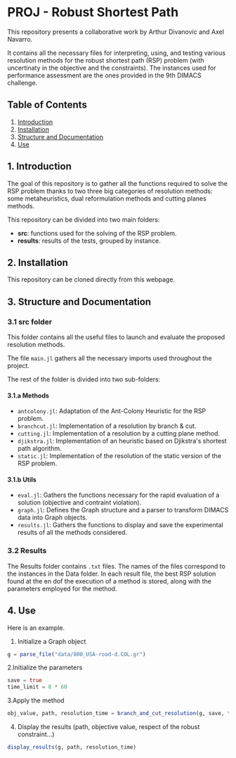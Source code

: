 # PROJ - Robust Shortest Path

This repository presents a collaborative work by Arthur Divanovic and Axel Navarro.

It contains all the necessary files for interpreting, using, and testing various resolution methods for the robust shortest path (RSP) problem (with uncertinaty in the objective and the constraints). The instances used for performance assessment are the ones provided in the 9th DIMACS challenge.

## Table of Contents

1. [Introduction](#1-introduction)
2. [Installation](#2-installation)
3. [Structure and Documentation](#3-structure-and-documentation)
4. [Use](#4-use)

## 1. Introduction

The goal of this repository is to gather all the functions required to solve the RSP problem thanks to two three big categories of resolution methods: some metaheuristics, dual reformulation methods and cutting planes methods.

This repository can be divided into two main folders:

- **src**: functions used for the solving of the RSP problem.
- **results**: results of the tests, grouped by instance.

## 2. Installation

This repository can be cloned directly from this webpage.

## 3. Structure and Documentation

### 3.1 src folder

This folder contains all the useful files to launch and evaluate the proposed resolution methods.

The file `main.jl` gathers all the necessary imports used throughout the project.

The rest of the folder is divided into two sub-folders:

#### 3.1.a Methods

- `antcolony.jl`: Adaptation of the Ant-Colony Heuristic for the RSP problem.
- `branchcut.jl`: Implementation of a resolution by branch & cut.
- `cutting.jl`: Implementation of a resolution by a cutting plane method.
- `djikstra.jl`: Implementation of an heuristic based on Djikstra's shortest path algorithm.
- `static.jl`: Implementation of the resolution of the static version of the RSP problem.

#### 3.1.b Utils

- `eval.jl`: Gathers the functions necessary for the rapid evaluation of a solution (objective and contraint violation).
- `graph.jl`: Defines the Graph structure and a parser to transform DIMACS data into Graph objects.
- `results.jl`: Gathers the functions to display and save the experimental results of all the methods considered.

### 3.2 Results

The Results folder contains `.txt` files. The names of the files correspond to the instances in the Data folder. In each result file, the best RSP solution found at the en dof the execution of a method is stored, along with the parameters employed for the method.

## 4. Use

Here is an example. 

1. Initialize a Graph object

```julia
g = parse_file("data/800_USA-road-d.COL.gr")
```

2.Initialize the parameters
```julia
save = true
time_limit = 8 * 60
```

3.Apply the method
```julia
obj_value, path, resolution_time = branch_and_cut_resolution(g, save, time_limit)
```

4. Display the results (path, objective value, respect of the robust constraint...)
```julia
display_results(g, path, resolution_time)
```
